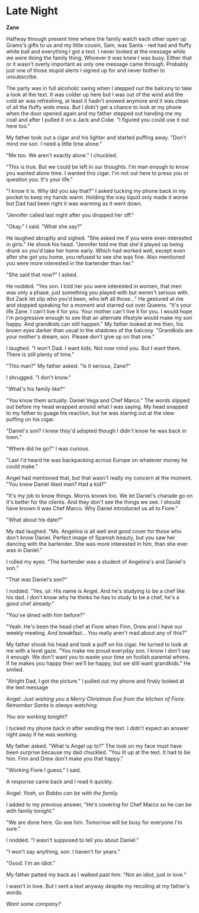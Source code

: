 # Late Night

**Zane**

Halfway through present time where the family watch each other open up Grams's gifts to us and my little cousin, Sam, was Santa - red had and fluffy white ball and everything I got a text.  I never looked at the message while we were doing the family thing.  Whoever it was knew I was busy.  Either that or it wasn't overly important as only one message came through.  Probably just one of those stupid alerts I signed up for and never bother to unsubscribe.

The party was in full alcoholic swing when I stepped out the balcony to take a look at the text.  It was colder up here but I was out of the wind and the cold air was refreshing, at least it hadn't snowed anymore and it was clean of all the fluffy wide mess.  But I didn't get a chance to look at my phone when the door opened again and my father stepped out handing me my coat and after I pulled it on a Jack and Coke.  "I figured you could use it out here too."

My father took out a cigar and his lighter and started puffing away.  "Don't mind me son.  I need a little time alone."

"Me too.  We aren't exactly alone."  I chuckled.

"This is true.  But we could be left in our thoughts.  I'm man enough to know you wanted alone time.  I wanted this cigar.  I'm not out here to press you or question you.  It's your life."

"I know it is.  Why did you say that?"  I asked tucking my phone back in my pocket to keep my hands warm.  Holding the icey liquid only made it worse but Dad had been right it was warming as it went down.

"Jennifer called last night after you dropped her off."

"Okay."  I said.  "What she say?"

He laughed abruptly and sighed.  "She asked me if you were even interested in girls."  He shook his head.  "Jennifer told me that she'd played up being drunk so you'd take her home early.  Which had worked well, except even after she got you home, you refused to see she was fine.  Also mentioned you were more interested in the bartender than her."

"She said that now?" I asked.

He nodded.  "Yes son.  I told her you were interested in women, that men was only a phase, just something you played with but weren't serious with.  But Zack let slip who you'd been, who left all those..."  He gestured at me and stopped speaking for a moment and starred out over Queens.  "It's your life Zane.  I can't live it for you.  Your mother can't live it for you.  I would hope I'm progressive enough to see that an alternate lifestyle would make my son happy.  And grandkids can still happen."  My father looked at me then, his brown eyes darker than usual in the shadows of the balcony.  "Grandkids are your mother's dream, son.  Please don't give up on that one."

I laughed.  "I won't Dad.  I want kids.  Not now mind you.  But I want them.  There is still plenty of time."

"This man?" My father asked.  "Is it serious, Zane?"

I shrugged.  "I don't know."

"What's his family like?"

"You know them actually.  Daniel Vega and Chef Marco."  The words slipped out before my head wrapped around what I was saying.  My head snapped to my father to guage his reaction, but he was staring out at the view puffing on his cigar.

"Daniel's son?  I knew they'd adopted though I didn't know he was back in town."

"Where did he go?"  I was curious.

"Last I'd heard he was backpacking across Europe on whatever money he could make."

Angel had mentioned that, but that wasn't really my concern at the moment.  "You knew Daniel liked men?  Had a kid?"

"It's my job to know things.  Morris knows too.  We let Daniel's charade go on it's better for the clients.  And they don't see the things we see.  I should have known it was Chef Marco.  Why Daniel introduced us all to Fiore."

"What about his date?"

My dad laughed.  "Ms. Angelina is all well and good cover for those who don't know Daniel.  Perfect image of Spanish beauty, but you saw her dancing with the bartender.  She was more interested in him, than she ever was in Daniel."

I rolled my eyes.  "The bartender was a student of Angelina's and Daniel's son."

"That was Daniel's son?"

I nodded.  "Yes, sir.  His name is Angel.  And he's studying to be a chef like his dad.  I don't know why he thinks he has to study to be a chef, he's a good chef already."

"You've dined with him before?"

"Yeah.  He's been the head chef at Fiore when Finn, Drew and I have our weekly meeting.  And breakfast...  You really aren't mad about any of this?"

My father shook his head and took a puff on his cigar.  He turned to look at me with a level gaze.  "You make me proud everyday son.  I know I don't say it enough.  We don't want you to waste your time on foolish parental whims.  If he makes you happy then we'll be happy, but we still want grandkids."  He smiled.

"Alright Dad, I got the picture."  I pulled out my phone and finaly looked at the text message

Angel: _Just wishing you a Merry Christmas Eve from the kitchen of Fiore.  Remember Santa is always watching._

_You are working tonight?_

I tucked my phone back in after sending the text.  I didn't expect an answer right away if he was working.

My father asked, "What is Angel up to?"  The look on my face must have been surprise because my dad chuckled.  "You lit up at the text.  It had to be him.  Finn and Drew don't make you that happy."

"Working Fiore I guess."  I said.

A response came back and I read it quickly.

Angel: _Yeah, so Babbo can be with the family._

I added to my previous answer, "He's covering for Chef Marco so he can be with family tonight."

"We are done here.  Go see him.  Tomorrow will be busy for everyone I'm sure."

I nodded.  "I wasn't supposed to tell you about Daniel."

"I won't say anything, son.  I haven't for years."

"Good.  I'm an idiot."

My father patted my back as I walked past him.  "Not an idiot, just in love."

I wasn't in love.  But I sent a text anyway despite my recoiling at my father's words.

_Want some company?_

